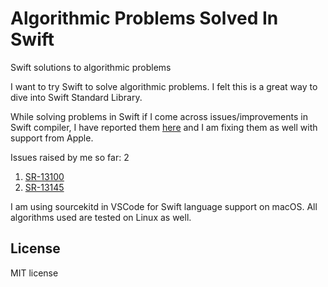 # Algorithmic Problems Solved In Swift
Swift solutions to algorithmic problems

I want to try Swift to solve algorithmic problems. I felt this is a great way to dive into 
Swift Standard Library.


While solving problems in Swift if I come across issues/improvements in Swift compiler,
I have reported them [here](https://bugs.swift.org/) and I am fixing them as well with support from Apple.

Issues raised by me so far: 2

1. [SR-13100](https://bugs.swift.org/browse/SR-13100)
2. [SR-13145](https://bugs.swift.org/browse/SR-13145)

I am using sourcekitd in VSCode for Swift language support on macOS. 
All algorithms used are tested on Linux as well.


## License 
MIT license
